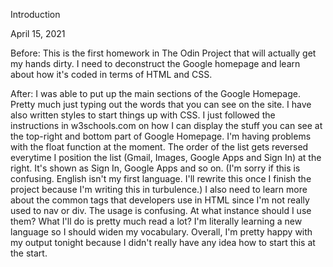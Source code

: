 Introduction

April 15, 2021

Before:
This is the first homework in The Odin Project that will actually get my hands dirty. I need to deconstruct the Google homepage and learn about how it's coded in terms of HTML and CSS.

After:
I was able to put up the main sections of the Google Homepage. Pretty much just typing out the words that you can see on the site. I have also written styles to start things up with CSS. I just followed the instructions in w3schools.com on how I can display the stuff you can see at the top-right and bottom part of Google Homepage. I'm having problems with the float function at the moment. The order of the list gets reversed everytime I position the list (Gmail, Images, Google Apps and Sign In) at the right. It's shown as Sign In, Google Apps and so on. (I'm sorry if this is confusing. English isn't my first language. I'll rewrite this once I finish the project because I'm writing this in turbulence.) I also need to learn more about the common tags that developers use in HTML since I'm not really used to nav or div. The usage is confusing. At what instance should I use them? What I'll do is pretty much read a lot? I'm literally learning a new language so I should widen my vocabulary. Overall, I'm pretty happy with my output tonight because I didn't really have any idea how to start this at the start.